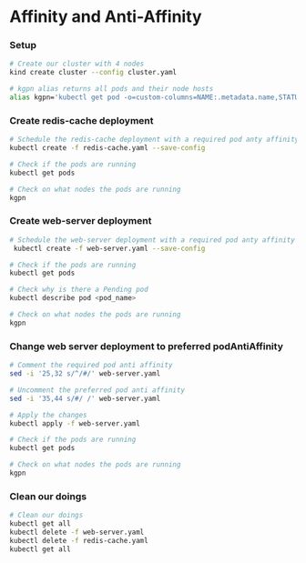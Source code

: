 # Affinity and Anti-Affinity

### Setup
```sh
# Create our cluster with 4 nodes
kind create cluster --config cluster.yaml
```
```sh
# kgpn alias returns all pods and their node hosts
alias kgpn='kubectl get pod -o=custom-columns=NAME:.metadata.name,STATUS:.status.phase,NODE:.spec.nodeName'
```

### Create redis-cache deployment
```sh
# Schedule the redis-cache deployment with a required pod anty affinity of living next to it's self  
kubectl create -f redis-cache.yaml --save-config
```
```sh
# Check if the pods are running
kubectl get pods
```
```sh
# Check on what nodes the pods are running
kgpn
```

### Create web-server deployment

```sh
# Schedule the web-server deployment with a required pod anty affinity of living next to it's self and required pod affinity of living next to a redis pod
 kubectl create -f web-server.yaml --save-config
```
```sh
# Check if the pods are running
kubectl get pods
```
```sh
# Check why is there a Pending pod
kubectl describe pod <pod_name>
```
```sh
# Check on what nodes the pods are running
kgpn
```

### Change web server deployment to preferred podAntiAffinity
```sh
# Comment the required pod anti affinity
sed -i '25,32 s/^/#/' web-server.yaml
```
```sh
# Uncomment the preferred pod anti affinity
sed -i '35,44 s/#/ /' web-server.yaml
```
```sh
# Apply the changes
kubectl apply -f web-server.yaml
```
```sh
# Check if the pods are running
kubectl get pods
```
```sh
# Check on what nodes the pods are running
kgpn
```

### Clean our doings
```sh
# Clean our doings
kubectl get all
kubectl delete -f web-server.yaml
kubectl delete -f redis-cache.yaml
kubectl get all
```